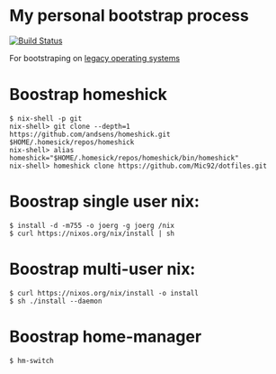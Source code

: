 # My personal bootstrap process

[![Build Status](https://drone.thalheim.io/api/badges/Mic92/dotfiles/status.svg)](https://drone.thalheim.io/Mic92/dotfiles)


For bootstraping on [legacy operating systems](https://github.com/Mic92/dotfiles/wiki#bootstrap-for-legacy-operating-systems)

# Boostrap homeshick

```
$ nix-shell -p git
nix-shell> git clone --depth=1 https://github.com/andsens/homeshick.git $HOME/.homesick/repos/homeshick
nix-shell> alias homeshick="$HOME/.homesick/repos/homeshick/bin/homeshick"
nix-shell> homeshick clone https://github.com/Mic92/dotfiles.git
```

# Boostrap single user nix:

```console
$ install -d -m755 -o joerg -g joerg /nix
$ curl https://nixos.org/nix/install | sh
```

# Boostrap multi-user nix:

```console
$ curl https://nixos.org/nix/install -o install
$ sh ./install --daemon
```

# Boostrap home-manager

```console
$ hm-switch
```
